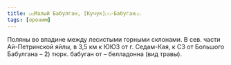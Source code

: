 ```yaml
---
title: ⒜Малый Бабулган, [Кучук]⒯-Бабуган⒵
tags: [ороним]
---
```


Поляны во впадине между лесистыми горными склонами. В сев. части Ай-Петринской
яйлы, в 3,5 км к ЮЮЗ от г. Седам-Кая, к СЗ от Большого Бабулгана – 2) тюрк.
бабуган от – белладонна (вид травы).
